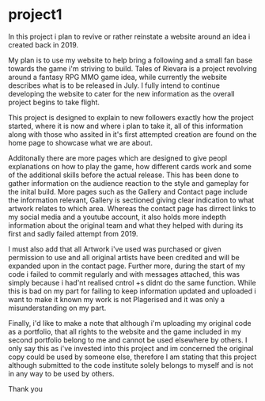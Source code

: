 # project1
In this project i plan to revive or rather reinstate a website around an idea i created back in 2019.

My plan is to use my website to help bring a following and a small fan base towards the game i'm striving to build.
Tales of Rievara is a project revolving around a fantasy RPG MMO game idea, while currently the website describes what is to be released in July. I fully intend to continue developing the website to cater for the new information as the overall project begins to take flight.

This project is designed to explain to new followers exactly how the project started, where it is now and where i plan to take it, all of this information along with those who assited in it's first attempted creation are found on the home page to showcase what we are about.

Additonally there are more pages which are designed to give peopl explanations on how to play the game, how different cards work and some of the additional skills before the actual release.
This has been done to gather information on the audience reaction to the style and gameplay for the inital build.
More pages such as the Gallery and Contact page include the information relevant, Gallery is sectioned giving clear indication to what artwork relates to which area. Whereas the contact page has dirrect links to my social media and a youtube account, it also holds more indepth information about the original team and what they helped with during its first and sadly failed attempt from 2019.

I must also add that all Artwork i've used was purchased or given permission to use and all original artists have been credited and will be expanded upon in the contact page. 
Further more, during the start of my code i failed to commit regularly and with messages attached, this was simply because i had'nt realised cntrol +s didnt do the same function. While this is bad on my part for failing to keep information updated and uploaded i want to make it known my work is not Plagerised and it was only a misunderstanding on my part.

Finally, i'd like to make a note that although i'm uploading my original code as a portfolio, that all rights to the website and the game included in my second portfolio belong to me and cannot be used elsewhere by others. I only say this as i've invested into this project and im concerned the original copy could be used by someone else, therefore I am stating that this project although submitted to the code institute solely belongs to myself and is not in any way to be used by others.

Thank you
